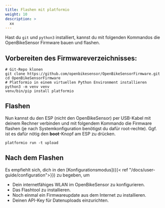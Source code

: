 ```yaml
---
title: Flashen mit platformio
weight: 10
description: >
  xx
---
```


Hast du `git` und `python3` installiert, kannst du mit folgenden Kommandos die OpenBikeSensor Firmware bauen und flashen.

## Vorbereiten des Firmwareverzeichnisses:
```
# Git-Repo klonen
git clone https://github.com/openbikesensor/OpenBikeSensorFirmware.git
cd OpenBikeSensorFirmware
# Platformio in einem virtuellen Python Environment installieren
python3 -m venv venv
venv/bin/pip install platformio
```

## Flashen
Nun kannst du den ESP (nicht den OpenBikeSensor) per USB-Kabel mit deinem Rechner verbinden und mit folgendem Kommando die Firmware flashen (je nach Systemkonfiguration benötigst du dafür root-rechte).
Ggf. ist es dafür nötig den **boot**-Knopf am ESP zu drücken.
```
platformio run -t upload
```

## Nach dem Flashen
Es empfiehlt sich, dich in den [Konfigurationsmodus]({{< ref "/docs/user-guide/configuration">}}) zu begeben, um
- Dein internetfähiges WLAN im OpenBikeSensor zu konfigurieren.
- Das Flashtool zu installieren.
- Noch einmal ein Firmwareupdate aus dem Internet zu installieren.
- Deinen API-Key für Datenuploads einzurichten.
